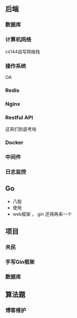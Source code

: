 ## 后端
### 数据库
### 计算机网络
cs144自写网络栈
### 操作系统
OA
### Redis
### Nginx
### Restful API 
这哥们到底考啥
### Docker
### 中间件
### 日志监控
## Go
- 八股
- 使用
- web框架 ， gin 还得再来一个
## 项目
### 央民
### 手写Gin框架
### 数据库
## 算法题
### 博客维护
